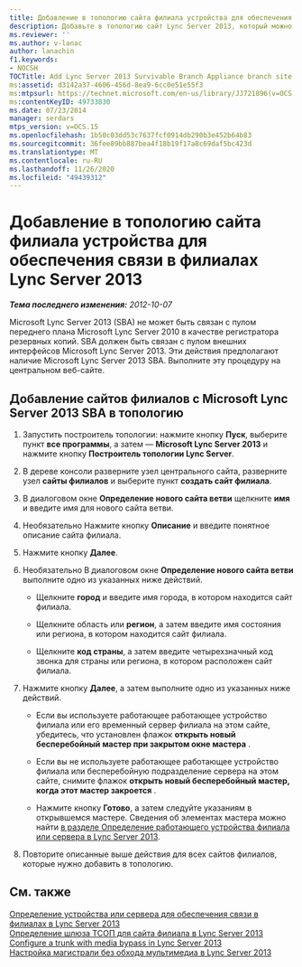 ```yaml
---
title: Добавление в топологию сайта филиала устройства для обеспечения связи в филиалах Lync Server 2013
description: Добавьте в топологию сайт Lync Server 2013, который можно передать на филиале устройства.
ms.reviewer: ''
ms.author: v-lanac
author: lanachin
f1.keywords:
- NOCSH
TOCTitle: Add Lync Server 2013 Survivable Branch Appliance branch site to your topology
ms:assetid: d3142a37-4606-456d-8ea9-6cc0e51e55f3
ms:mtpsurl: https://technet.microsoft.com/en-us/library/JJ721896(v=OCS.15)
ms:contentKeyID: 49733830
ms.date: 07/23/2014
manager: serdars
mtps_version: v=OCS.15
ms.openlocfilehash: 1b50c03dd53c7637fcf0914db290b3e452b64b83
ms.sourcegitcommit: 36fee89bb887bea4f18b19f17a8c69daf5bc423d
ms.translationtype: MT
ms.contentlocale: ru-RU
ms.lasthandoff: 11/26/2020
ms.locfileid: "49439312"
---
```

# <a name="add-lync-server-2013-survivable-branch-appliance-branch-site-to-your-topology"></a>Добавление в топологию сайта филиала устройства для обеспечения связи в филиалах Lync Server 2013

<div data-xmlns="http://www.w3.org/1999/xhtml">

<div class="topic" data-xmlns="http://www.w3.org/1999/xhtml" data-msxsl="urn:schemas-microsoft-com:xslt" data-cs="https://msdn.microsoft.com/">

<div data-asp="https://msdn2.microsoft.com/asp">



</div>

<div id="mainSection">

<div id="mainBody">

<span> </span>

_**Тема последнего изменения:** 2012-10-07_

Microsoft Lync Server 2013 (SBA) не может быть связан с пулом переднего плана Microsoft Lync Server 2010 в качестве регистратора резервных копий. SBA должен быть связан с пулом внешних интерфейсов Microsoft Lync Server 2013. Эти действия предполагают наличие Microsoft Lync Server 2013 SBA. Выполните эту процедуру на центральном веб-сайте.

<div>

## <a name="to-add-branch-sites-with-microsoft-lync-server-2013-sba-to-your-topology"></a>Добавление сайтов филиалов с Microsoft Lync Server 2013 SBA в топологию

1.  Запустить построитель топологии: нажмите кнопку **Пуск**, выберите пункт **все программы**, а затем — **Microsoft Lync Server 2013** и нажмите кнопку **Построитель топологии Lync Server**.

2.  В дереве консоли разверните узел центрального сайта, разверните узел **сайты филиалов** и выберите пункт **создать сайт филиала**.

3.  В диалоговом окне **Определение нового сайта ветви** щелкните **имя** и введите имя для нового сайта ветви.

4.  Необязательно Нажмите кнопку **Описание** и введите понятное описание сайта филиала.

5.  Нажмите кнопку **Далее**.

6.  Необязательно В диалоговом окне **Определение нового сайта ветви** выполните одно из указанных ниже действий.
    
      - Щелкните **город** и введите имя города, в котором находится сайт филиала.
    
      - Щелкните область или **регион**, а затем введите имя состояния или региона, в котором находится сайт филиала.
    
      - Щелкните **код страны**, а затем введите четырехзначный код звонка для страны или региона, в котором расположен сайт филиала.

7.  Нажмите кнопку **Далее**, а затем выполните одно из указанных ниже действий.
    
      - Если вы используете работающее работающее устройство филиала или его временный сервер филиала на этом сайте, убедитесь, что установлен флажок **открыть новый бесперебойный мастер при закрытом окне мастера** .
    
      - Если вы не используете работающее работающее устройство филиала или бесперебойную подразделение сервера на этом сайте, снимите флажок **открыть новый бесперебойный мастер, когда этот мастер закроется** .
    
      - Нажмите кнопку **Готово**, а затем следуйте указаниям в открывшемся мастере. Сведения об элементах мастера можно найти [в разделе Определение работающего устройства филиала или сервера в Lync Server 2013](lync-server-2013-define-a-survivable-branch-appliance-or-server.md).

8.  Повторите описанные выше действия для всех сайтов филиалов, которые нужно добавить в топологию.

</div>

<div>

## <a name="see-also"></a>См. также


[Определение устройства или сервера для обеспечения связи в филиалах в Lync Server 2013](lync-server-2013-define-a-survivable-branch-appliance-or-server.md)  
[Определение шлюза ТСОП для сайта филиала в Lync Server 2013](lync-server-2013-define-a-pstn-gateway-for-a-branch-site.md)  
[Configure a trunk with media bypass in Lync Server 2013](lync-server-2013-configure-a-trunk-with-media-bypass.md)  
[Настройка магистрали без обхода мультимедиа в Lync Server 2013](lync-server-2013-configure-a-trunk-without-media-bypass.md)  
  

</div>

</div>

<span> </span>

</div>

</div>

</div>

